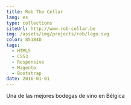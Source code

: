 ```yaml
---
title: Rob The Cellar
lang: es
type: collections
siteUrl: http://www.rob-cellar.be
img: /assets/img/projects/rob/logo.svg
color: 85184D
tags:
  - HTML5
  - CSS3
  - Responsive
  - Magento
  - Bootstrap
date: 2016-01-01
---
```


Una de las mejores bodegas de vino en Bélgica
